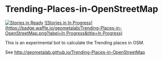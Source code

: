 # Trending-Places-in-OpenStreetMap
[![Stories in Ready](https://badge.waffle.io/geometalab/Trending-Places-in-OpenStreetMap.png?label=ready&title=Ready)](https://waffle.io/geometalab/Trending-Places-in-OpenStreetMap)
[![Stories in In Progress](https://badge.waffle.io/geometalab/Trending-Places-in-OpenStreetMap.png?label=In Progress&title=In Progress)](https://waffle.io/geometalab/Trending-Places-in-OpenStreetMap)

This is an experimental bot to calculate the Trending places in OSM.

See http://geometalab.github.io/Trending-Places-in-OpenStreetMap

